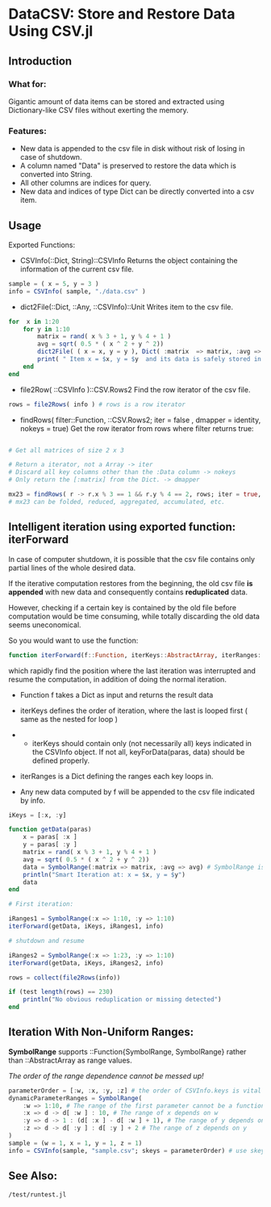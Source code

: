 # DataCSV: Store and Restore Data Using CSV.jl

## Introduction

### What for:
Gigantic amount of data items can be stored and extracted using Dictionary-like CSV files without exerting the memory.

### Features:
- New data is appended to the csv file in disk without risk of losing in case of shutdown.
- A column named "Data" is preserved to restore the data which is converted into String.
- All other columns are indices for query.
- New data and indices of type Dict can be directly converted into a csv item.

##  Usage

Exported Functions:

- CSVInfo(::Dict, String)::CSVInfo  Returns the object containing the information of the current csv file. 

```julia
sample = ( x = 5, y = 3 )
info = CSVInfo( sample, "./data.csv" )
```
- dict2File(::Dict, ::Any, ::CSVInfo)::Unit Writes item to the csv file.

```julia
for  x in 1:20
    for y in 1:10
        matrix = rand( x % 3 + 1, y % 4 + 1 )
        avg = sqrt( 0.5 * ( x ^ 2 + y ^ 2))
        dict2File( ( x = x, y = y ), Dict( :matrix  => matrix, :avg => avg ), info )
        print( " Item x = $x, y = $y  and its data is safely stored in CSV    \r" )
    end
end
```

- file2Row( ::CSVInfo )::CSV.Rows2 Find the row iterator of the csv file.

```julia
rows = file2Rows( info ) # rows is a row iterator 
```
- findRows( filter::Function, ::CSV.Rows2; iter = false , dmapper = identity, nokeys = true)
Get the row iterator from rows where filter returns true:

```julia

# Get all matrices of size 2 x 3

# Return a iterator, not a Array -> iter
# Discard all key columns other than the :Data column -> nokeys
# Only return the [:matrix] from the Dict. -> dmapper

mx23 = findRows( r -> r.x % 3 == 1 && r.y % 4 == 2, rows; iter = true, nokeys = true, dmapper = d -> d[:matrix] )
# mx23 can be folded, reduced, aggregated, accumulated, etc.

```
## Intelligent iteration using exported function: iterForward

In case of computer shutdown, it is possible that the csv file contains only partial lines of the whole desired data.

If the iterative computation restores from the beginning, the old csv file **is appended** with new data and consequently contains **reduplicated** data.

However, checking if a certain key is contained by the old file before computation would be time consuming, while totally discarding the old data seems uneconomical.

So you would want to use the function:
``` julia
function iterForward(f::Function, iterKeys::AbstractArray, iterRanges::Dict, info::CSVInfo; keyForData = (p, d) -> p)::Unit
```
which rapidly find the position where the last iteration was interrupted and resume the computation, in addition of doing the normal iteration.

- Function f takes a Dict as input and returns the result data

- iterKeys defines the order of iteration, where the last is looped first ( same as the nested for loop )

- * iterKeys should contain only (not necessarily all) keys indicated in the CSVInfo object. If not all, keyForData(paras, data) should be defined properly.

- iterRanges is a Dict defining the ranges each key loops in.

- Any new data computed by f will be appended to the csv file indicated by info.

```julia
iKeys = [:x, :y]

function getData(paras)
    x = paras[ :x ]
    y = paras[ :y ]
    matrix = rand( x % 3 + 1, y % 4 + 1 )
    avg = sqrt( 0.5 * ( x ^ 2 + y ^ 2))
    data = SymbolRange(:matrix => matrix, :avg => avg) # SymbolRange isa Dict
    println("Smart Iteration at: x = $x, y = $y")
    data
end

# First iteration:

iRanges1 = SymbolRange(:x => 1:10, :y => 1:10)
iterForward(getData, iKeys, iRanges1, info)

# shutdown and resume 

iRanges2 = SymbolRange(:x => 1:23, :y => 1:10)
iterForward(getData, iKeys, iRanges2, info)

rows = collect(file2Rows(info))

if (test length(rows) == 230)
    println("No obvious reduplication or missing detected")
end

```

## Iteration With Non-Uniform Ranges:

**SymbolRange** supports ::Function{SymbolRange, SymbolRange} rather than ::AbstractArray as range values.

*The order of the range dependence cannot be messed up!*

```julia
parameterOrder = [:w, :x, :y, :z] # the order of CSVInfo.keys is vital
dynamicParameterRanges = SymbolRange(
    :w => 1:10, # The range of the first parameter cannot be a function
    :x => d -> d[ :w ] : 10, # The range of x depends on w
    :y => d -> 1 : (d[ :x ] - d[ :w ] + 1), # The range of y depends on x and w
    :z => d -> d[ :y ] : d[ :y ] + 2 # The range of z depends on y
)
sample = (w = 1, x = 1, y = 1, z = 1)
info = CSVInfo(sample, "sample.csv"; skeys = parameterOrder) # use skeys to store the order.

```


## See Also:
```
/test/runtest.jl
```
